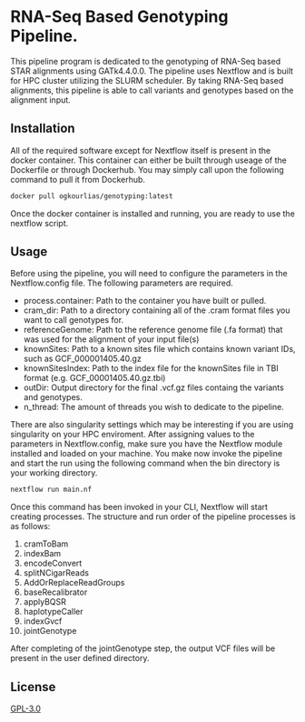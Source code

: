 # RNA-Seq Based Genotyping Pipeline.
This pipeline program is dedicated to the genotyping of RNA-Seq based STAR alignments using GATk4.4.0.0.
The pipeline uses Nextflow and is built for HPC cluster utilizing the SLURM scheduler.
By taking RNA-Seq based alignments, this pipeline is able to call variants and genotypes based on the alignment input.

## Installation
All of the required software except for Nextflow itself is present in the docker container. This container can either be built through useage of the Dockerfile or through Dockerhub. You may simply call upon the following command to pull it from Dockerhub.

```bash
docker pull ogkourlias/genotyping:latest
```
Once the docker container is installed and running, you are ready to use the nextflow script.

## Usage
Before using the pipeline, you will need to configure the parameters in the Nextflow.config file.
The following parameters are required.

- process.container: Path to the container you have built or pulled.
- cram_dir: Path to a directory containing all of the .cram format files you want to call genotypes for.
- referenceGenome: Path to the reference genome file (.fa format) that was used for the alignment of your input file(s) 
- knownSites: Path to a known sites file which contains known variant IDs, such as GCF_000001405.40.gz
- knownSitesIndex: Path to the index file for the knownSites file in TBI format (e.g. GCF_00001405.40.gz.tbi)
- outDir: Output directory for the final .vcf.gz files containg the variants and genotypes.
- n_thread: The amount of threads you wish to dedicate to the pipeline.

There are also singularity settings which may be interesting if you are using singularity on your HPC enviroment.
After assigning values to the parameters in Nextflow.config, make sure you have the Nextflow module installed and loaded on your machine.
You make now invoke the pipeline and start the run using the following command when the bin directory is your working directory.

```bash
nextflow run main.nf
```

Once this command has been invoked in your CLI, Nextflow will start creating processes.
The structure and run order of the pipeline processes is as follows:

1. cramToBam
2. indexBam
3. encodeConvert
4. splitNCigarReads
5. AddOrReplaceReadGroups
6. baseRecalibrator
7. applyBQSR
8. haplotypeCaller
9. indexGvcf
10. jointGenotype

After completing of the jointGenotype step, the output VCF files will be present in the user defined directory.
## License

[GPL-3.0](https://choosealicense.com/licenses/gpl-3.0/)